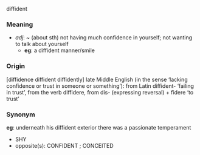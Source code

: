 diffident
### Meaning
+ _adj_: ~ (about sth)
not having much confidence in yourself; not wanting to talk about yourself
	+ __eg__: a diffident manner/smile

### Origin

[diffidence diffident diffidently] late Middle English (in the sense ‘lacking confidence or trust in someone or something’): from Latin diffident- ‘failing in trust’, from the verb diffidere, from dis- (expressing reversal) + fidere ‘to trust’

### Synonym

__eg__: underneath his diffident exterior there was a passionate temperament

+ SHY
+ opposite(s): CONFIDENT ; CONCEITED


